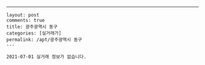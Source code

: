 ---
    layout: post
    comments: true
    title: 광주광역시 동구
    categories: [실거래가]
    permalink: /apt/광주광역시 동구
    ---

    2021-07-01 실거래 정보가 없습니다.

    